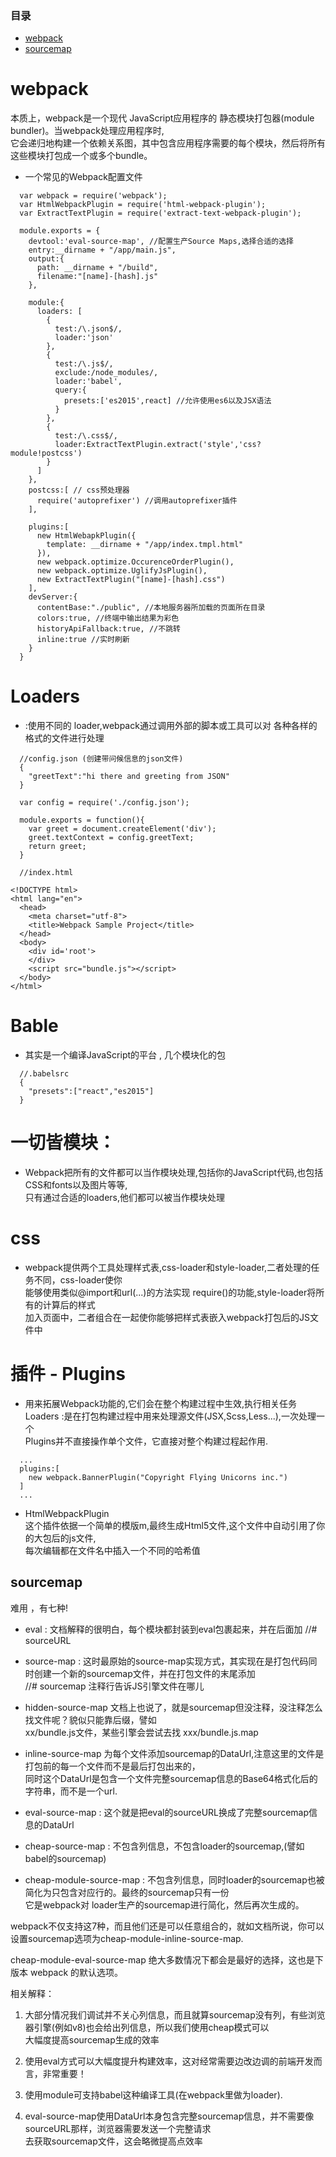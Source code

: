 ### 目录

- [webpack](#webpack)
- [sourcemap](#sourcemap)

# webpack

本质上，webpack是一个现代 JavaScript应用程序的 静态模块打包器(module bundler)。当webpack处理应用程序时,  
它会递归地构建一个依赖关系图，其中包含应用程序需要的每个模块，然后将所有这些模块打包成一个或多个bundle。  

- 一个常见的Webpack配置文件  

```
  var webpack = require('webpack');
  var HtmlWebpackPlugin = require('html-webpack-plugin');
  var ExtractTextPlugin = require('extract-text-webpack-plugin');

  module.exports = {
    devtool:'eval-source-map', //配置生产Source Maps,选择合适的选择
    entry:__dirname + "/app/main.js",
    output:{
      path: __dirname + "/build",
      filename:"[name]-[hash].js"
    },

    module:{
      loaders: [
        {
          test:/\.json$/,
          loader:'json'
        },
        {
          test:/\.js$/,
          exclude:/node_modules/,
          loader:'babel',
          query:{
            presets:['es2015',react] //允许使用es6以及JSX语法 
          }
        },
        {
          test:/\.css$/,
          loader:ExtractTextPlugin.extract('style','css?module!postcss')
        }
      ]
    },
    postcss:[ // css预处理器
      require('autoprefixer') //调用autoprefixer插件
    ],

    plugins:[
      new HtmlWebapkPlugin({
        template: __dirname + "/app/index.tmpl.html"
      }),
      new webpack.optimize.OccurenceOrderPlugin(),
      new webpack.optimize.UglifyJsPlugin(),
      new ExtractTextPlugin("[name]-[hash].css")
    ],
    devServer:{
      contentBase:"./public", //本地服务器所加载的页面所在目录
      colors:true, //终端中输出结果为彩色
      historyApiFallback:true, //不跳转
      inline:true //实时刷新
    }
  }
```

# Loaders 
- :使用不同的 loader,webpack通过调用外部的脚本或工具可以对 各种各样的格式的文件进行处理  


```
  //config.json (创建带问候信息的json文件)
  {
    "greetText":"hi there and greeting from JSON"
  }
```

```
  var config = require('./config.json');

  module.exports = function(){
    var greet = document.createElement('div');
    greet.textContext = config.greetText;
    return greet;
  }
```

```
  //index.html

<!DOCTYPE html>
<html lang="en">
  <head>
    <meta charset="utf-8">
    <title>Webpack Sample Project</title>
  </head>
  <body>
    <div id='root'>
    </div>
    <script src="bundle.js"></script>
  </body>
</html>
```

# Bable 
- 其实是一个编译JavaScript的平台 , 几个模块化的包  

```
  //.babelsrc
  {
    "presets":["react","es2015"]
  }
```

# 一切皆模块：  
- Webpack把所有的文件都可以当作模块处理,包括你的JavaScript代码,也包括CSS和fonts以及图片等等,  
  只有通过合适的loaders,他们都可以被当作模块处理  

# css
- webpack提供两个工具处理样式表,css-loader和style-loader,二者处理的任务不同，css-loader使你  
  能够使用类似@import和url(...)的方法实现 require()的功能,style-loader将所有的计算后的样式  
  加入页面中，二者组合在一起使你能够把样式表嵌入webpack打包后的JS文件中  
 
# 插件 - Plugins
- 用来拓展Webpack功能的,它们会在整个构建过程中生效,执行相关任务  
  Loaders :是在打包构建过程中用来处理源文件(JSX,Scss,Less...),一次处理一个  
  Plugins并不直接操作单个文件，它直接对整个构建过程起作用.  

```
  ...
  plugins:[
    new webpack.BannerPlugin("Copyright Flying Unicorns inc.")
  ]
  ...
```

- HtmlWebpackPlugin  
  这个插件依据一个简单的模版m,最终生成Html5文件,这个文件中自动引用了你的大包后的js文件,  
  每次编辑都在文件名中插入一个不同的哈希值  

## sourcemap

难用 ，有七种!  

- eval : 文档解释的很明白，每个模块都封装到eval包裹起来，并在后面加 //# sourceURL  

- source-map : 这时最原始的source-map实现方式，其实现在是打包代码同时创建一个新的sourcemap文件，并在打包文件的末尾添加  
  //# sourcemap  注释行告诉JS引擎文件在哪儿  

- hidden-source-map 文档上也说了，就是sourcemap但没注释，没注释怎么找文件呢？貌似只能靠后缀，譬如  
  xx/bundle.js文件，某些引擎会尝试去找 xxx/bundle.js.map  

- inline-source-map 为每个文件添加sourcemap的DataUrl,注意这里的文件是打包前的每一个文件而不是最后打包出来的，  
  同时这个DataUrl是包含一个文件完整sourcemap信息的Base64格式化后的字符串，而不是一个url.  

- eval-source-map : 这个就是把eval的sourceURL换成了完整sourcemap信息的DataUrl  

- cheap-source-map : 不包含列信息，不包含loader的sourcemap,(譬如 babel的sourcemap)  

- cheap-module-source-map : 不包含列信息，同时loader的sourcemap也被简化为只包含对应行的。最终的sourcemap只有一份  
  它是webpack对 loader生产的sourcemap进行简化，然后再次生成的。  

webpack不仅支持这7种，而且他们还是可以任意组合的，就如文档所说，你可以设置sourcemap选项为cheap-module-inline-source-map.  

cheap-module-eval-source-map 绝大多数情况下都会是最好的选择，这也是下版本 webpack 的默认选项。  


相关解释：  

1. 大部分情况我们调试并不关心列信息，而且就算sourcemap没有列，有些浏览器引擎(例如v8)也会给出列信息，所以我们使用cheap模式可以  
  大幅度提高sourcemap生成的效率  

2. 使用eval方式可以大幅度提升构建效率，这对经常需要边改边调的前端开发而言，非常重要！  

3. 使用module可支持babel这种编译工具(在webpack里做为loader).  

4. eval-source-map使用DataUrl本身包含完整sourcemap信息，并不需要像sourceURL那样，浏览器需要发送一个完整请求  
   去获取sourcemap文件，这会略微提高点效率  

